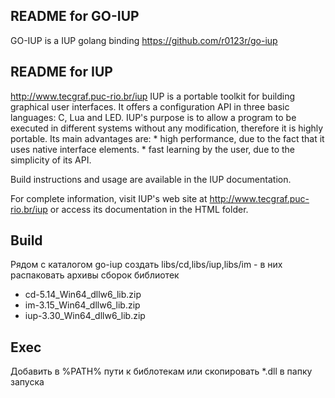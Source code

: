 ## README for GO-IUP
  GO-IUP is a IUP golang binding
  https://github.com/r0123r/go-iup


## README for IUP
  http://www.tecgraf.puc-rio.br/iup
  IUP is a portable toolkit for building graphical user interfaces. It offers a configuration API in three basic languages: C, Lua and LED. IUP's purpose is to allow a program to be executed in different systems without any modification, therefore it is highly portable. Its main advantages are:
    * high performance, due to the fact that it uses native interface elements.
    * fast learning by the user, due to the simplicity of its API.

  Build instructions and usage are available in the IUP documentation.

  For complete information, visit IUP's web site at http://www.tecgraf.puc-rio.br/iup
  or access its documentation in the HTML folder.

## Build

Рядом с каталогом go-iup
  создать libs/cd,libs/iup,libs/im - в них распаковать архивы сборок библиотек
- cd-5.14_Win64_dllw6_lib.zip
- im-3.15_Win64_dllw6_lib.zip
- iup-3.30_Win64_dllw6_lib.zip

## Exec

Добавить в %PATH% пути к библотекам или скопировать *.dll в папку запуска
